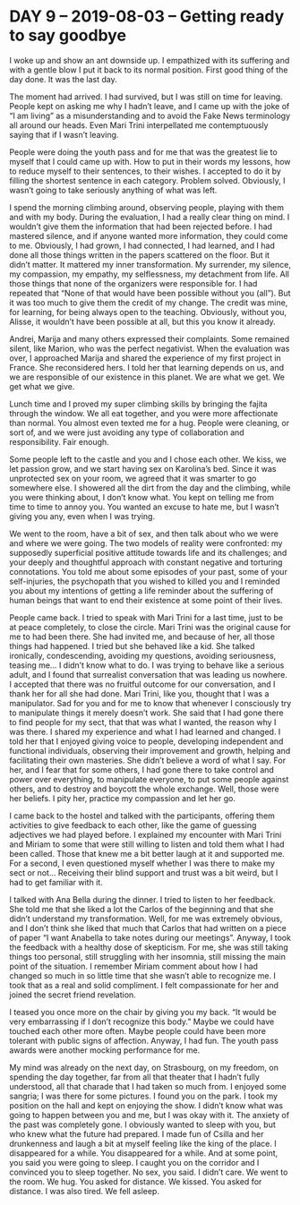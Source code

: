 # DAY 9 – 2019-08-03 – Getting ready to say goodbye 

I woke up and show an ant downside up. I empathized with its suffering and with a gentle blow I put it back to its normal position. First good thing of the day done. It was the last day. 

The moment had arrived. I had survived, but I was still on time for leaving. People kept on asking me why I hadn’t leave, and I came up with the joke of “I am living” as a misunderstanding and to avoid the Fake News terminology all around our heads. Even Mari Trini interpellated me contemptuously saying that if I wasn’t leaving. 

People were doing the youth pass and for me that was the greatest lie to myself that I could came up with. How to put in their words my lessons, how to reduce myself to their sentences, to their wishes. I accepted to do it by filling the shortest sentence in each category. Problem solved. Obviously, I wasn’t going to take seriously anything of what was left.

I spend the morning climbing around, observing people, playing with them and with my body. During the evaluation, I had a really clear thing on mind. I wouldn’t give them the information that had been rejected before. I had mastered silence, and if anyone wanted more information, they could come to me. Obviously, I had grown, I had connected, I had learned, and I had done all those things written in the papers scattered on the floor. But it didn’t matter. It mattered my inner transformation. My surrender, my silence, my compassion, my empathy, my selflessness, my detachment from life. All those things that none of the organizers were responsible for. I had repeated that “None of that would have been possible without you (all”). But it was too much to give them the credit of my change. The credit was mine, for learning, for being always open to the teaching. Obviously, without you, Alisse, it wouldn’t have been possible at all, but this you know it already. 

Andrei, Marija and many others expressed their complaints. Some remained silent, like Marion, who was the perfect negativist. When the evaluation was over, I approached Marija and shared the experience of my first project in France. She reconsidered hers. I told her that learning depends on us, and we are responsible of our existence in this planet. We are what we get. We get what we give. 

Lunch time and I proved my super climbing skills by bringing the fajita through the window. We all eat together, and you were more affectionate than normal. You almost even texted me for a hug. People were cleaning, or sort of, and we were just avoiding any type of collaboration and responsibility. Fair enough. 

Some people left to the castle and you and I chose each other. We kiss, we let passion grow, and we start having sex on Karolina’s bed. Since it was unprotected sex on your room, we agreed that it was smarter to go somewhere else. I showered all the dirt from the day and the climbing, while you were thinking about, I don’t know what. You kept on telling me from time to time to annoy you. You wanted an excuse to hate me, but I wasn’t giving you any, even when I was trying.

We went to the room, have a bit of sex, and then talk about who we were and where we were going. The two models of reality were confronted: my supposedly superficial positive attitude towards life and its challenges; and your deeply and thoughtful approach with constant negative and torturing connotations. You told me about some episodes of your past, some of your self-injuries, the psychopath that you wished to killed you and I reminded you about my intentions of getting a life reminder about the suffering of human beings that want to end their existence at some point of their lives. 

People came back. I tried to speak with Mari Trini for a last time, just to be at peace completely, to close the circle. Mari Trini was the original cause for me to had been there. She had invited me, and because of her, all those things had happened. I tried but she behaved like a kid. She talked ironically, condescending, avoiding my questions, avoiding seriousness, teasing me… I didn’t know what to do. I was trying to behave like a serious adult, and I found that surrealist conversation that was leading us nowhere. I accepted that there was no fruitful outcome for our conversation, and I thank her for all she had done. Mari Trini, like you, thought that I was a manipulator. Sad for you and for me to know that whenever I consciously try to manipulate things it merely doesn’t work. She said that I had gone there to find people for my sect, that that was what I wanted, the reason why I was there. I shared my experience and what I had learned and changed. I told her that I enjoyed giving voice to people, developing independent and functional individuals, observing their improvement and growth, helping and facilitating their own masteries. She didn’t believe a word of what I say. For her, and I fear that for some others, I had gone there to take control and power over everything, to manipulate everyone, to put some people against others, and to destroy and boycott the whole exchange. Well, those were her beliefs. I pity her, practice my compassion and let her go.

I came back to the hostel and talked with the participants, offering them activities to give feedback to each other, like the game of guessing adjectives we had played before. I explained my encounter with Mari Trini and Miriam to some that were still willing to listen and told them what I had been called. Those that knew me a bit better laugh at it and supported me. For a second, I even questioned myself whether I was there to make my sect or not… Receiving their blind support and trust was a bit weird, but I had to get familiar with it.

I talked with Ana Bella during the dinner. I tried to listen to her feedback. She told me that she liked a lot the Carlos of the beginning and that she didn’t understand my transformation. Well, for me was extremely obvious, and I don’t think she liked that much that Carlos that had written on a piece of paper “I want Anabella to take notes during our meetings”. Anyway, I took the feedback with a healthy dose of skepticism. For me, she was still taking things too personal, still struggling with her insomnia, still missing the main point of the situation. I remember Miriam comment about how I had changed so much in so little time that she wasn’t able to recognize me. I took that as a real and solid compliment. I felt compassionate for her and joined the secret friend revelation.

I teased you once more on the chair by giving you my back. “It would be very embarrassing if I don’t recognize this body.” Maybe we could have touched each other more often. Maybe people could have been more tolerant with public signs of affection. Anyway, I had fun. The youth pass awards were another mocking performance for me.

My mind was already on the next day, on Strasbourg, on my freedom, on spending the day together, far from all that theater that I hadn’t fully understood, all that charade that I had taken so much from. I enjoyed some sangria; I was there for some pictures. I found you on the park. I took my position on the hall and kept on enjoying the show. I didn’t know what was going to happen between you and me, but I was okay with it. The anxiety of the past was completely gone. I obviously wanted to sleep with you, but who knew what the future had prepared. I made fun of Csilla and her drunkenness and laugh a bit at myself feeling like the king of the place. I disappeared for a while. You disappeared for a while. And at some point, you said you were going to sleep. I caught you on the corridor and I convinced you to sleep together. No sex, you said. I didn’t care. We went to the room. We hug. You asked for distance. We kissed. You asked for distance. I was also tired. We fell asleep. 

